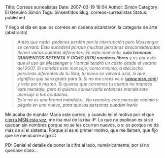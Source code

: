Title: Correos surrealistas
Date: 2007-03-19 16:04
Author: Simón
Category: El Genuino Simón
Tags: Sinsentidos
Slug: correos-surrealistas
Status: published

Y llegó el día en que los correos en cadena alcanzaron la categoría de
arte (abstracto)

> *Antes que nada, pedimos perdón por la interrupción pero Messenger se
> cerrará. Esto sucederá porque muchas personas desconsideradas tienen
> varias cuentas diferentes. En este momento, **solo tenemos QUINIENTOS
> SETENTA Y OCHO (578) nombres libres** y es por esto que el uso de
> Messenger y Hotmail tendrá un costo desde el verano del 2007. Si
> mandas este mensaje, como mínimo, a dieciocho personas diferentes de
> tu lista, tu icono se volverá azul, lo que significa que será gratis
> para ti. Si no me crees ve a (www.msn.com) y velo por ti mismo. Si
> quieres que cerremos tu cuenta no mandes este mensaje, pero si quieres
> conservarla entonces manda este mensaje a tus contactos.  
> Esto no es una broma mándalo... No reenvíes este mensaje cópialo y
> pégalo en uno nuevo, para que las personas puedan leerlo*
> </p>

Me acaba de mandar María este correo, y cuando leí el motivo por el que
[cierra MSN esta vez](http://www.msn.es/informatica/hoax/), me iba mal
de la risa :P. Lo que no explican es si se quedan sin nombres porque no
se les ocurren nuevos, o si es porque no dá más de sí el sistema. Porque
si es el primer motivo, que me llamen, que fijo que se me ocurre algo :D

PD: Genial el detalle de poner la cifra al lado, numéricamente, por si
no quedase claro...  

